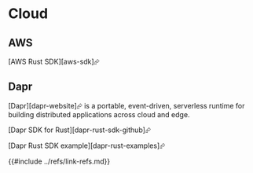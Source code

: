 # Cloud

## AWS

[AWS Rust SDK][aws-sdk]⮳

## Dapr

[Dapr][dapr-website]⮳ is a portable, event-driven, serverless runtime for building distributed applications across cloud and edge.

[Dapr SDK for Rust][dapr-rust-sdk-github]⮳

[Dapr Rust SDK example][dapr-rust-examples]⮳

{{#include ../refs/link-refs.md}}
